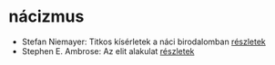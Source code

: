 # nácizmus

- Stefan Niemayer: Titkos kísérletek a náci birodalomban [részletek](_details/Stefan%20Niemayer.md#id_806)
- Stephen E. Ambrose: Az elit alakulat [részletek](_details/Stephen%20E.%20Ambrose.md#id_316)